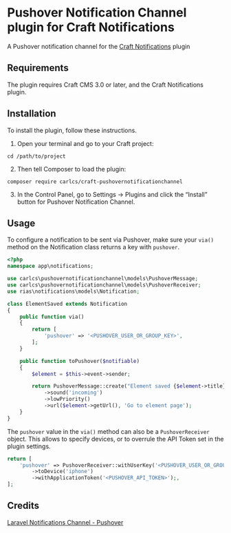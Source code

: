 # Pushover Notification Channel plugin for Craft Notifications

A Pushover notification channel for the [Craft Notifications](https://github.com/rias500/craft-notifications) plugin

## Requirements

The plugin requires Craft CMS 3.0 or later, and the Craft Notifications plugin.

## Installation

To install the plugin, follow these instructions.

1. Open your terminal and go to your Craft project:

```
cd /path/to/project
```

2. Then tell Composer to load the plugin:

```
composer require carlcs/craft-pushovernotificationchannel
```

3. In the Control Panel, go to Settings → Plugins and click the “Install” button for Pushover Notification Channel.

## Usage

To configure a notification to be sent via Pushover, make sure your `via()` method on the Notification class returns a key with `pushover`.

```php
<?php
namespace app\notifications;

use carlcs\pushovernotificationchannel\models\PushoverMessage;
use carlcs\pushovernotificationchannel\models\PushoverReceiver;
use rias\notifications\models\Notification;

class ElementSaved extends Notification
{
    public function via()
    {
        return [
            'pushover' => '<PUSHOVER_USER_OR_GROUP_KEY>',
        ];
    }

    public function toPushover($notifiable)
    {
        $element = $this->event->sender;

        return PushoverMessage::create("Element saved {$element->title}")
            ->sound('incoming')
            ->lowPriority()
            ->url($element->getUrl(), 'Go to element page');
    }
}
```

The `pushover` value in the `via()` method can also be a `PushoverReceiver` object.
This allows to specify devices, or to overrule the API Token set in the plugin settings.

```php
return [
    'pushover' => PushoverReceiver::withUserKey('<PUSHOVER_USER_OR_GROUP_KEY>')
        ->toDevice('iphone')
        ->withApplicationToken('<PUSHOVER_API_TOKEN>');,
];
```

## Credits

[Laravel Notifications Channel - Pushover](https://github.com/laravel-notification-channels/pushover)
